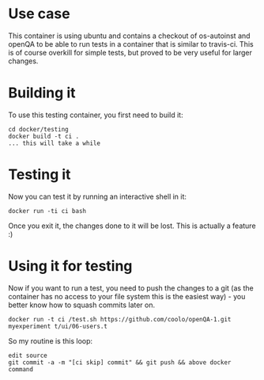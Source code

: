 # Use case

This container is using ubuntu and contains a checkout of os-autoinst
and openQA to be able to run tests in a container that is similar to 
travis-ci. This is of course overkill for simple tests, but proved
to be very useful for larger changes.

# Building it

To use this testing container, you first need to build it:

    cd docker/testing
    docker build -t ci .
    ... this will take a while
  
# Testing it

Now you can test it by running an interactive shell in it:

    docker run -ti ci bash
  
Once you exit it, the changes done to it will be lost. This is actually
a feature :)

# Using it for testing

Now if you want to run a test, you need to push the changes to a git (as the
container has no access to your file system this is the easiest way) - you
better know how to squash commits later on.

    docker run -t ci /test.sh https://github.com/coolo/openQA-1.git myexperiment t/ui/06-users.t

So my routine is this loop:

    edit source
    git commit -a -m "[ci skip] commit" && git push && above docker command

